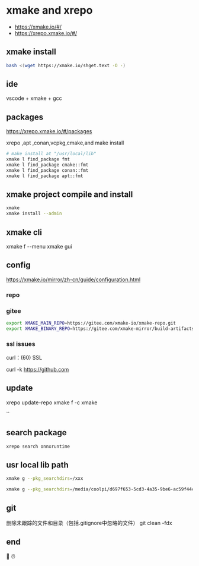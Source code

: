 # xmake and xrepo
* https://xmake.io/#/
* https://xrepo.xmake.io/#/
## xmake install 
```sh
bash <(wget https://xmake.io/shget.text -O -)
```
## ide
vscode + xmake + gcc
## packages

https://xrepo.xmake.io/#/packages

xrepo ,apt ,conan,vcpkg,cmake,and make install 

```sh
# make install at "/usr/local/lib"
xmake l find_package fmt 
xmake l find_package cmake::fmt
xmake l find_package conan::fmt
xmake l find_package apt::fmt
```
## xmake project compile and install
```sh
xmake
xmake install --admin
```
## xmake cli

xmake f --menu    xmake gui

## config

https://xmake.io/mirror/zh-cn/guide/configuration.html

### repo

### gitee

```sh
export XMAKE_MAIN_REPO=https://gitee.com/xmake-io/xmake-repo.git
export XMAKE_BINARY_REPO=https://gitee.com/xmake-mirror/build-artifacts.git
```

### ssl issues

curl：(60) SSL

curl -k https://github.com

## update

xrepo update-repo
xmake f -c
xmake

``
## search package
```sh
xrepo search onnxruntime  
```

## usr local lib path
```sh
xmake g --pkg_searchdirs=/xxx

xmake g --pkg_searchdirs=/media/coolpi/d697f653-5cd3-4a35-9be6-ac59f44c8ee8/coolpi_temp/prj-cpp/xrepolib/
```

## git 

删除未跟踪的文件和目录（包括.gitignore中忽略的文件）
git clean -fdx

## end

🐞 ⏰
